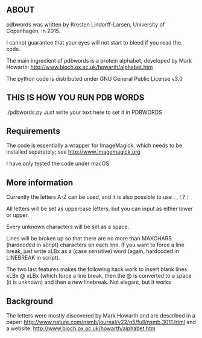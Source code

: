 ## ABOUT ##
pdbwords was written by Kresten Lindorff-Larsen, University of Copenhagen, in 2015.

I cannot guarantee that your eyes will not start to bleed if you read the code.

The main ingredient of pdbwords is a protein alphabet, developed by Mark Howarth:
http://www.bioch.ox.ac.uk/howarth/alphabet.htm

The python code is distributed under GNU General Public License v3.0

## THIS IS HOW YOU RUN PDB WORDS ##
./pdbwords.py Just write your text here to set it in PDBWORDS

## Requirements ##
The code is essentially a wrapper for ImageMagick, which needs to be installed separately; see
http://www.imagemagick.org

I have only tested the code under macOS

## More information ##
Currently the letters A-Z can be used, and it is also possible to use . , ! ? :

All letters will be set as uppercase letters, but you can input as either lower or upper.

Every unknown characters will be set as a space.

Lines will be broken up so that there are no more than MAXCHARS (hardcoded in script) characters on each line. If you want to force a line break, just write xLBx as a (case sensitive) word (again, hardcoded in LINEBREAK in script).

The two last features makes the following hack work to insert blank lines xLBx @ xLBx (which force a line break, then the @ is converted to a space (it is unknown) and then a new linebreak. Not elegant, but it works

## Background ##
The letters were mostly discovered by Mark Howarth and are described in a paper:
http://www.nature.com/nsmb/journal/v22/n5/full/nsmb.3011.html
and a website:
http://www.bioch.ox.ac.uk/howarth/alphabet.htm
